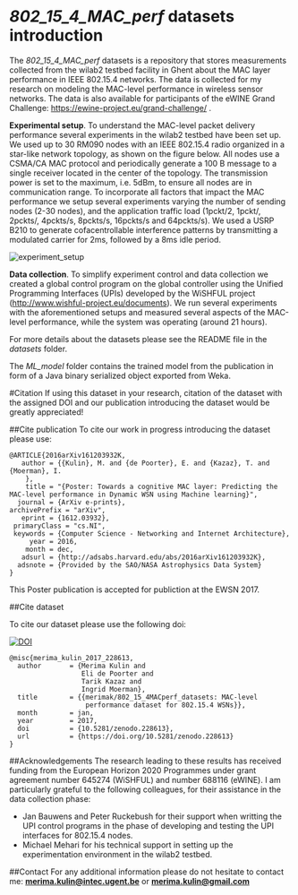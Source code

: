 # *802_15_4_MAC_perf* datasets introduction

The *802_15_4_MAC_perf* datasets is a repository that stores measurements collected from the wilab2 testbed facility in Ghent about the MAC layer performance in IEEE 802.15.4 networks. The data is collected for my research on modeling the MAC-level performance in wireless sensor networks.
The data is also available for participants of the eWINE Grand Challenge: https://ewine-project.eu/grand-challenge/ .


**Experimental setup**.
To  understand  the  MAC-level packet delivery  performance several experiments in the wilab2 testbed have been set up.
We used up to 30 RM090 nodes with an IEEE 802.15.4 radio organized in a star-like network topology, as shown on the figure below. All nodes use a CSMA/CA MAC protocol and periodically generate a 100 B message to a single receiver located in the center of the topology. The transmission power  is  set  to  the  maximum, i.e. 5dBm,  to  ensure all nodes are in communication range.  To incorporate all factors that impact the MAC performance we setup several experiments varying the number of sending nodes (2-30 nodes), and the application traffic load (1pckt/2, 1pckt/, 2pckts/, 4pckts/s, 8pckts/s, 16pckts/s and 64pckts/s).
We used a USRP B210 to generate cofacentrollable interference patterns by transmitting a modulated carrier for 2ms, followed by a 8ms idle period.

![experiment_setup](https://cloud.githubusercontent.com/assets/7999611/21597995/51e8ae4a-d154-11e6-8984-554d0109b8b1.png)

**Data collection**.
To simplify experiment control and data collection we created a global control program on the global controller using the Unified Programming Interfaces (UPIs) developed by the WiSHFUL project (http://www.wishful-project.eu/documents). We  run  several  experiments  with  the  aforementioned setups and measured several aspects of the MAC-level
performance, while the system was operating (around 21 hours).

For more details about the datasets please see the README file in the *datasets* folder. 

The *ML_model* folder contains the trained model from the publication in form of a Java binary serialized object exported from Weka.

#Citation
If using this dataset in your research, citation of the dataset with the assigned DOI and our publication introducing the dataset would be greatly appreciated! 

##Cite publication
To cite our work in progress introducing the dataset please use:

```
@ARTICLE{2016arXiv161203932K,
   author = {{Kulin}, M. and {de Poorter}, E. and {Kazaz}, T. and {Moerman}, I.
	},
    title = "{Poster: Towards a cognitive MAC layer: Predicting the MAC-level performance in Dynamic WSN using Machine learning}",
  journal = {ArXiv e-prints},
archivePrefix = "arXiv",
   eprint = {1612.03932},
 primaryClass = "cs.NI",
 keywords = {Computer Science - Networking and Internet Architecture},
     year = 2016,
    month = dec,
   adsurl = {http://adsabs.harvard.edu/abs/2016arXiv161203932K},
  adsnote = {Provided by the SAO/NASA Astrophysics Data System}
}
```
This Poster publication is accepted for publiction at the EWSN 2017.

##Cite dataset

To cite our dataset please use the following doi: 

[![DOI](https://zenodo.org/badge/DOI/10.5281/zenodo.228613.svg)](https://doi.org/10.5281/zenodo.228613)


```
@misc{merima_kulin_2017_228613,
  author       = {Merima Kulin and
                  Eli de Poorter and
                  Tarik Kazaz and
                  Ingrid Moerman},
  title        = {{merimak/802_15_4MACperf_datasets: MAC-level 
                   performance dataset for 802.15.4 WSNs}},
  month        = jan,
  year         = 2017,
  doi          = {10.5281/zenodo.228613},
  url          = {https://doi.org/10.5281/zenodo.228613}
}

```

##Acknowledgements
The research leading to these results has received funding from the European Horizon 2020 Programmes under grant agreement number 645274 (WiSHFUL) and number 688116 (eWINE).
I am particularly grateful to the following colleagues, for their assistance in the data collection phase:
* Jan Bauwens and Peter Ruckebush for their support when writting the UPI control programs in the phase of developing and testing the UPI interfaces for 802.15.4 nodes.
* Michael Mehari for his technical support in setting up the experimentation environment in the wilab2 testbed.

##Contact
For any additional information please do not hesitate to contact me:
**merima.kulin@intec.ugent.be** or **merima.kulin@gmail.com**
